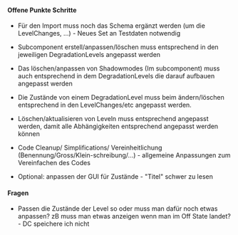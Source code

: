 #### Offene Punkte Schritte
 + Für den Import muss noch das Schema ergänzt werden (um die LevelChanges, ...) - Neues Set an Testdaten notwendig
 + Subcomponent erstell/anpassen/löschen muss entsprechend in den jeweiligen DegradationLevels angepasst werden
 + Das löschen/anpassen von Shadowmodes (Im subcomponent) muss auch entsprechend in dem DegradationLevels die darauf aufbauen angepasst werden
 + Die Zustände von einem DegradationLevel muss beim ändern/löschen entsprechend in den LevelChanges/etc angepasst werden.
 + Löschen/aktualisieren von Leveln muss entsprechend angepasst werden, damit alle Abhängigkeiten entsprechend angepasst werden können 
 + Code Cleanup/ Simplifications/ Vereinheitlichung (Benennung/Gross/Klein-schreibung/...) - allgemeine Anpassungen zum Vereinfachen des Codes

 + Optional: anpassen der GUI für Zustände - "Titel" schwer zu lesen

#### Fragen
 + Passen die Zustände der Level so oder muss man dafür noch etwas anpassen? zB muss man etwas anzeigen wenn man im Off State landet? - DC speichere ich nicht